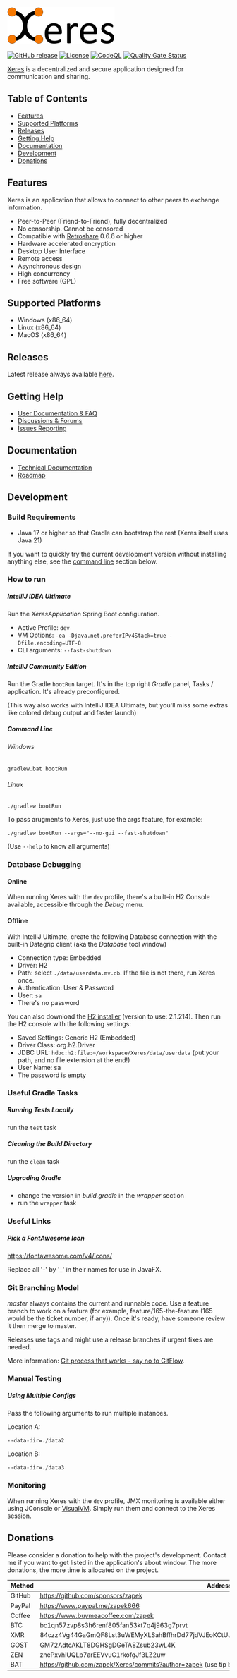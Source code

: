 [![Main site](docs/logo.png)](https://xeres.io)

[![GitHub release](https://img.shields.io/github/release/zapek/Xeres.svg?label=latest%20release)](https://github.com/zapek/Xeres/releases/latest)
[![License](https://img.shields.io/github/license/zapek/Xeres.svg)](https://github.com/zapek/Xeres/blob/master/LICENSE)
[![CodeQL](https://github.com/zapek/Xeres/actions/workflows/analysis.yml/badge.svg)](https://github.com/zapek/Xeres/actions/workflows/analysis.yml)
[![Quality Gate Status](https://sonarcloud.io/api/project_badges/measure?project=zapek_Xeres&metric=alert_status)](https://sonarcloud.io/summary/new_code?id=zapek_Xeres)

[Xeres](https://xeres.io) is a decentralized and secure application designed for communication and sharing.

## Table of Contents

- [Features](#features)
- [Supported Platforms](#supported-platforms)
- [Releases](#releases)
- [Getting Help](#getting-help)
- [Documentation](#documentation)
- [Development](#development)
- [Donations](#donations)

## Features

Xeres is an application that allows to connect to other peers to exchange information.

- Peer-to-Peer (Friend-to-Friend), fully decentralized
- No censorship. Cannot be censored
- Compatible with [Retroshare](https://retroshare.cc) 0.6.6 or higher
- Hardware accelerated encryption
- Desktop User Interface
- Remote access
- Asynchronous design
- High concurrency
- Free software (GPL)

## Supported Platforms

- Windows (x86_64)
- Linux (x86_64)
- MacOS (x86_64)

## Releases

Latest release always available [here](https://github.com/zapek/Xeres/releases/latest).

## Getting Help

- [User Documentation & FAQ](https://xeres.io/docs/)
- [Discussions & Forums](https://github.com/zapek/Xeres/discussions)
- [Issues Reporting](https://github.com/zapek/Xeres/issues)

## Documentation

- [Technical Documentation](https://github.com/zapek/Xeres/wiki)
- [Roadmap](https://github.com/users/zapek/projects/4)

## Development

### Build Requirements

- Java 17 or higher so that Gradle can bootstrap the rest (Xeres itself uses Java 21)

If you want to quickly try the current development version without installing anything else, see the [command line](#command-line) section below.

### How to run

##### IntelliJ IDEA Ultimate

Run the _XeresApplication_ Spring Boot configuration.

- Active Profile: `dev`
- VM Options: `-ea -Djava.net.preferIPv4Stack=true -Dfile.encoding=UTF-8`
- CLI arguments: `--fast-shutdown`

##### IntelliJ Community Edition

Run the Gradle ``bootRun`` target. It's in the top right _Gradle_ panel, Tasks / application. It's already preconfigured.

(This way also works with IntelliJ IDEA Ultimate, but you'll miss some extras like colored debug output and faster launch)

##### Command Line

###### Windows

	gradlew.bat bootRun

###### Linux

	./gradlew bootRun

To pass arugments to Xeres, just use the args feature, for example:

	./gradlew bootRun --args="--no-gui --fast-shutdown"

(Use ``--help`` to know all arguments)

### Database Debugging

#### Online

When running Xeres with the `dev` profile, there's a built-in H2 Console available, accessible through the _Debug_ menu.

#### Offline

With IntelliJ Ultimate, create the following Database connection with the built-in Datagrip client (aka the _Database_ tool window)

- Connection type: Embedded
- Driver: H2
- Path: select ``./data/userdata.mv.db``. If the file is not there, run Xeres once.
- Authentication: User & Password
- User: ``sa``
- There's no password

You can also download the [H2 installer](https://www.h2database.com/html/download.html) (version to use: 2.1.214).
Then run the H2 console with the following settings:

- Saved Settings: Generic H2 (Embedded)
- Driver Class: org.h2.Driver
- JDBC URL: `hdbc:h2:file:~/workspace/Xeres/data/userdata` (put your path, and no file extension at the end!)
- User Name: sa
- The password is empty

### Useful Gradle Tasks

##### Running Tests Locally

run the ``test`` task

##### Cleaning the Build Directory

run the ``clean`` task

##### Upgrading Gradle

- change the version in _build.gradle_ in the _wrapper_ section
- run the ``wrapper`` task

### Useful Links

##### Pick a FontAwesome Icon

https://fontawesome.com/v4/icons/

Replace all '-' by '_' in their names for use in JavaFX.

### Git Branching Model

*master* always contains the current and runnable code. Use a feature branch to work on a feature (for example, feature/165-the-feature (165 would be the ticket number, if any)). Once it's ready, have someone review it then merge to master.

Releases use tags and might use a release branches if urgent fixes are needed.

More information: [Git process that works - say no to GitFlow](https://reallifeprogramming.com/git-process-that-works-say-no-to-gitflow-50bf2038ccf7).

### Manual Testing

##### Using Multiple Configs

Pass the following arguments to run multiple instances.

Location A:

	--data-dir=./data2

Location B:

	--data-dir=./data3

### Monitoring

When running Xeres with the `dev` profile, JMX monitoring is available either using JConsole or [VisualVM](https://visualvm.github.io/).
Simply run them and connect to the Xeres session.
	
## Donations

Please consider a donation to help with the project's development. Contact me if you want to get listed in the application's about window. The more donations, the more time is allocated on the project.

| Method | Address                                                                                         |
|--------|-------------------------------------------------------------------------------------------------|
| GitHub | https://github.com/sponsors/zapek                                                               |
| PayPal | https://www.paypal.me/zapek666                                                                  |
| Coffee | https://www.buymeacoffee.com/zapek                                                              |
| BTC    | bc1qn57zvp8s3h6renf805fan53kt7q4j963g7prvt                                                      |
| XMR    | 84czz4Vg44GaGmQF8Lst3uWEMyXLSahBffhrDd77jdVJEoKCtUJF96mGQ4XzcYrLG1JGaj2hr2sMoDoihQ52MT1jMBnucyu |
| GOST   | GM72AdtcAKLT8DGHSgDGeTA8Zsub23wL4K                                                              |
| ZEN    | znePxvhiUQLp7arEEVvuC1rkofgJf3LZ2uw                                                             |
| BAT    | https://github.com/zapek/Xeres/commits?author=zapek (use tip button in Brave browser)           |
